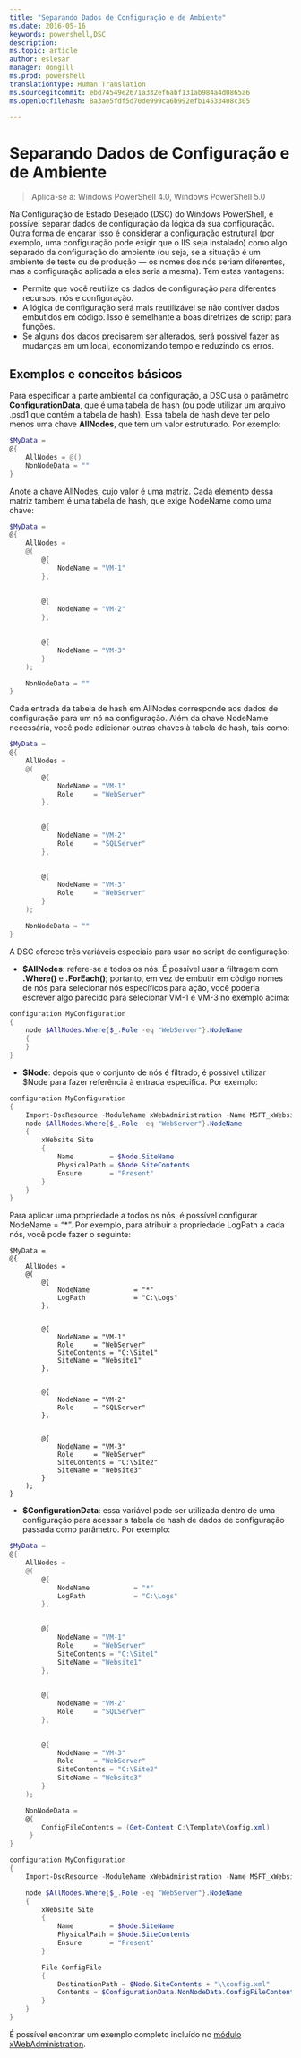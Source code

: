 ```yaml
---
title: "Separando Dados de Configuração e de Ambiente"
ms.date: 2016-05-16
keywords: powershell,DSC
description: 
ms.topic: article
author: eslesar
manager: dongill
ms.prod: powershell
translationtype: Human Translation
ms.sourcegitcommit: ebd74549e2671a332ef6abf131ab984a4d0865a6
ms.openlocfilehash: 8a3ae5fdf5d70de999ca6b992efb14533408c305

---
```


# Separando Dados de Configuração e de Ambiente

>Aplica-se a: Windows PowerShell 4.0, Windows PowerShell 5.0

Na Configuração de Estado Desejado (DSC) do Windows PowerShell, é possível separar dados de configuração da lógica da sua configuração. Outra forma de encarar isso é considerar a configuração estrutural (por exemplo, uma configuração pode exigir que o IIS seja instalado) como algo separado da configuração do ambiente (ou seja, se a situação é um ambiente de teste ou de produção — os nomes dos nós seriam diferentes, mas a configuração aplicada a eles seria a mesma). Tem estas vantagens:

* Permite que você reutilize os dados de configuração para diferentes recursos, nós e configuração.
* A lógica de configuração será mais reutilizável se não contiver dados embutidos em código. Isso é semelhante a boas diretrizes de script para funções.
* Se alguns dos dados precisarem ser alterados, será possível fazer as mudanças em um local, economizando tempo e reduzindo os erros.

## Exemplos e conceitos básicos

Para especificar a parte ambiental da configuração, a DSC usa o parâmetro **ConfigurationData**, que é uma tabela de hash (ou pode utilizar um arquivo .psd1 que contém a tabela de hash). Essa tabela de hash deve ter pelo menos uma chave **AllNodes**, que tem um valor estruturado. Por exemplo:

```powershell
$MyData = 
@{
    AllNodes = @()
    NonNodeData = ""   
}
```

Anote a chave AllNodes, cujo valor é uma matriz. Cada elemento dessa matriz também é uma tabela de hash, que exige NodeName como uma chave:

```powershell
$MyData = 
@{
    AllNodes = 
    @(
        @{
            NodeName = "VM-1"
        },

 
        @{
            NodeName = "VM-2"
        },

 
        @{
            NodeName = "VM-3"
        }
    );

    NonNodeData = ""   
}
```

Cada entrada da tabela de hash em AllNodes corresponde aos dados de configuração para um nó na configuração. Além da chave NodeName necessária, você pode adicionar outras chaves à tabela de hash, tais como:

```powershell
$MyData = 
@{
    AllNodes = 
    @(
        @{
            NodeName = "VM-1"
            Role     = "WebServer"
        },

 
        @{
            NodeName = "VM-2"
            Role     = "SQLServer"
        },

 
        @{
            NodeName = "VM-3"
            Role     = "WebServer"
        }
    );

    NonNodeData = ""   
}
```

A DSC oferece três variáveis especiais para usar no script de configuração:

* **$AllNodes**: refere-se a todos os nós. É possível usar a filtragem com **.Where()** e **.ForEach()**; portanto, em vez de embutir em código nomes de nós para selecionar nós específicos para ação, você poderia escrever algo parecido para selecionar VM-1 e VM-3 no exemplo acima:

```powershell
configuration MyConfiguration
{
    node $AllNodes.Where{$_.Role -eq "WebServer"}.NodeName
    {
    }
}
```

* **$Node**: depois que o conjunto de nós é filtrado, é possível utilizar $Node para fazer referência à entrada específica. Por exemplo:

```powershell
configuration MyConfiguration
{
    Import-DscResource -ModuleName xWebAdministration -Name MSFT_xWebsite
    node $AllNodes.Where{$_.Role -eq "WebServer"}.NodeName
    {
        xWebsite Site
        {
            Name         = $Node.SiteName
            PhysicalPath = $Node.SiteContents
            Ensure       = "Present"
        }
    }
}
```

Para aplicar uma propriedade a todos os nós, é possível configurar NodeName = “*”. Por exemplo, para atribuir a propriedade LogPath a cada nós, você pode fazer o seguinte:

```
$MyData = 
@{
    AllNodes = 
    @(
        @{
            NodeName           = "*"
            LogPath            = "C:\Logs"
        },

 
        @{
            NodeName = "VM-1"
            Role     = "WebServer"
            SiteContents = "C:\Site1"
            SiteName = "Website1"
        },

 
        @{
            NodeName = "VM-2"
            Role     = "SQLServer"
        },

 
        @{
            NodeName = "VM-3"
            Role     = "WebServer"
            SiteContents = "C:\Site2"
            SiteName = "Website3"
        }
    );
}
```

* **$ConfigurationData**: essa variável pode ser utilizada dentro de uma configuração para acessar a tabela de hash de dados de configuração passada como parâmetro. Por exemplo:

```powershell
$MyData = 
@{
    AllNodes = 
    @(
        @{
            NodeName           = "*"
            LogPath            = "C:\Logs"
        },

 
        @{
            NodeName = "VM-1"
            Role     = "WebServer"
            SiteContents = "C:\Site1"
            SiteName = "Website1"
        },

 
        @{
            NodeName = "VM-2"
            Role     = "SQLServer"
        },
 

        @{
            NodeName = "VM-3"
            Role     = "WebServer"
            SiteContents = "C:\Site2"
            SiteName = "Website3"
        }
    );

    NonNodeData = 
    @{
        ConfigFileContents = (Get-Content C:\Template\Config.xml)
     }   
} 

configuration MyConfiguration
{
    Import-DscResource -ModuleName xWebAdministration -Name MSFT_xWebsite

    node $AllNodes.Where{$_.Role -eq "WebServer"}.NodeName
    {
        xWebsite Site
        {
            Name         = $Node.SiteName
            PhysicalPath = $Node.SiteContents
            Ensure       = "Present"
        }

        File ConfigFile
        {
            DestinationPath = $Node.SiteContents + "\\config.xml"
            Contents = $ConfigurationData.NonNodeData.ConfigFileContents
        }
    }
}
```

É possível encontrar um exemplo completo incluído no [módulo xWebAdministration](https://powershellgallery.com/packages/xWebAdministration).




<!--HONumber=Jun16_HO4-->


